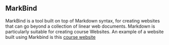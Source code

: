 ## MarkBind

MarkBind is a tool built on top of Markdown syntax, for creating websites that can go beyond a collection of linear web documents. Markdown is particularly suitable for creating course Websites. An example of a website built using Markbind is this [course website](https://nus-cs2103.github.io/cs2103-website/)
